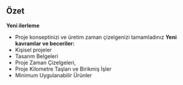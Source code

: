 ## Özet

**Yeni ilerleme**
- Proje konseptinizi ve üretim zaman çizelgenizi tamamladınız
**Yeni kavramlar ve beceriler:**
- Kişisel projeler
- Tasarım Belgeleri
- Proje Zaman Çizelgeleri,
- Proje Kilometre Taşları ve Birikmiş İşler
- Minimum Uygulanabilir Ürünler
